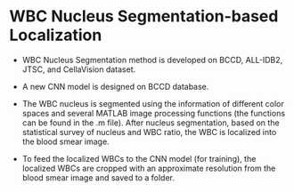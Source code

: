 # WBC Nucleus Segmentation-based Localization
- WBC Nucleus Segmentation method is developed on BCCD, ALL-IDB2, JTSC, and CellaVision dataset.
- A new CNN model is designed on BCCD database.
- The WBC nucleus is segmented using the information of different color spaces and several MATLAB image processing functions (the functions can be found in the .m file). After nucleus segmentation, based on the statistical survey of nucleus and WBC ratio, the WBC is localized into the blood smear image.

- To feed the localized WBCs to the CNN model (for training), the localized WBCs are cropped with an approximate resolution from the blood smear image and saved to a folder.